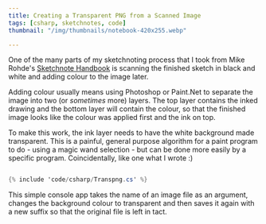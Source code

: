 ```yaml
---
title: Creating a Transparent PNG from a Scanned Image
tags: [csharp, sketchnotes, code]
thumbnail: "/img/thumbnails/notebook-420x255.webp"

---
```


One of the many parts of my sketchnoting process that I took from Mike Rohde's
<a href="http://rohdesign.com/book">Sketchnote Handbook</a> is scanning the finished
sketch in black and white and adding colour to the image later.

Adding colour usually means using Photoshop or Paint.Net to separate the image
into two (or _sometimes_ more) layers. The top layer contains the inked drawing
and the bottom layer will contain the colour, so that the finished image looks
like the colour was applied first and the ink on top.

To make this work, the ink layer needs to have the white background made
transparent. This is a painful, general purpose algorithm for a paint program
to do - using a magic wand selection - but can be done more easily by a
specific program. Coincidentally, like one what I wrote :)

```csharp

{% include 'code/csharp/Transpng.cs' %}

```

This simple console app takes the name of an image file as an argument,
changes the background colour to transparent and then saves it again with a
new suffix so that the original file is left in tact.

